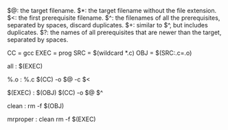 $@: the target filename.
$*: the target filename without the file extension.
$<: the first prerequisite filename.
$^: the filenames of all the prerequisites, separated by spaces, discard duplicates.
$+: similar to $^, but includes duplicates.
$?: the names of all prerequisites that are newer than the target, separated by spaces.

CC = gcc
EXEC = prog
SRC = $(wildcard *.c)
OBJ = $(SRC:.c=.o)

all : $(EXEC)

%.o : %.c
	$(CC) -o $@ -c $<

$(EXEC) : $(OBJ)
	$(CC) -o $@ $^

clean :
	rm -f $(OBJ)

mrproper : clean
	rm -f $(EXEC)
